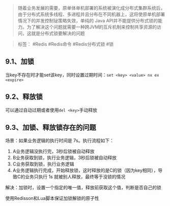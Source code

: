 > 随着业务发展的需要，原单体单机部署的系统被演化成分布式集群系统后，由于分布式系统多线程、多进程并且分布在不同机器上，这将使原单机部署情况下的并发控制铋策略失效，单纯的 Java API并不能提供分布式锁的能力。为了解决这个问题就需要一种跨JVM的互斥机制来控制共享资源的访问，这就是分布式锁要解决的问题

> 标签： #Redis #Redis命令 #Redis分布式锁 #锁 

## 9.1、加锁

当key不存在时才能set该key，同时设置过期时间：`set <key> <value> nx ex <expire>`

## 9.2、释放锁

可以通过自动过期或者使用`del <key>`手动释放

## 9.3、加锁、释放锁存在的问题

场景：如果业务逻辑的执行时间是 7s。执行流程如下：

1.  A业务逻辑没执行完，3秒后锁被自动释放
2.  B业务获取到锁，执行业务逻辑，3秒后锁被自动释放
3.  C业务获取到锁，执行业务逻辑
4.  A业务逻辑执行完成，开始释放锁，这时释放的是C的锁（因为key相同），导致C的业务只执行 1s 就被别人释放，最终等于没锁的情况

解决：加锁时，设置一个指定的唯一值，释放前获取这个值，判断是否自己的锁

使用Redisson和Lua脚本保证加锁解锁的原子性